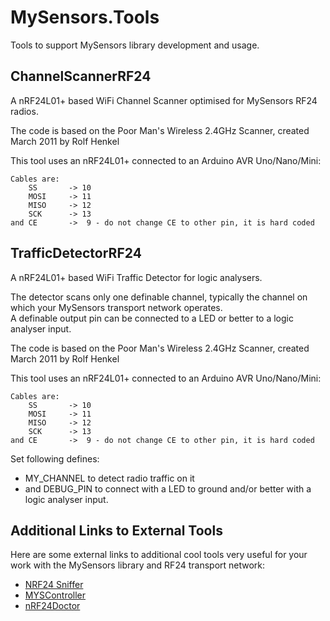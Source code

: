 # MySensors.Tools
Tools to support MySensors library development and usage.

## ChannelScannerRF24
A nRF24L01+ based WiFi Channel Scanner optimised for MySensors RF24 radios.  

The code is based on the Poor Man's Wireless 2.4GHz Scanner, created March 2011 by Rolf Henkel

This tool uses an nRF24L01+ connected to an Arduino AVR Uno/Nano/Mini:

```
Cables are:
    SS       -> 10
    MOSI     -> 11
    MISO     -> 12
    SCK      -> 13
and CE       ->  9 - do not change CE to other pin, it is hard coded
```

## TrafficDetectorRF24
A nRF24L01+ based WiFi Traffic Detector for logic analysers.  

The detector scans only one definable channel, typically the channel on which your MySensors transport network operates.  
A definable output pin can be connected to a LED or better to a logic analyser input.

The code is based on the Poor Man's Wireless 2.4GHz Scanner, created March 2011 by Rolf Henkel

This tool uses an nRF24L01+ connected to an Arduino AVR Uno/Nano/Mini:

```
Cables are:
    SS       -> 10
    MOSI     -> 11
    MISO     -> 12
    SCK      -> 13
and CE       ->  9 - do not change CE to other pin, it is hard coded
```

Set following defines:
- MY_CHANNEL to detect radio traffic on it  
- and DEBUG_PIN to connect with a LED to ground and/or better with a logic analyser input.

## Additional Links to External Tools
Here are some external links to additional cool tools very useful for your work 
with the MySensors library and RF24 transport network:

- [NRF24 Sniffer](https://www.mysensors.org/controller/sniffer)
- [MYSController](https://www.mysensors.org/controller/myscontroller)
- [nRF24Doctor](https://github.com/TechNovation01/nRF24Doctor)
